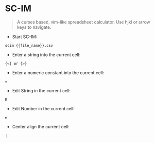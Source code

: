 # SC-IM

> A curses based, vim-like spreadsheet calculator.
> Use hjkl or arrow keys to navigate.

- Start SC-IM:

`scim {{file_name}}.csv`

- Enter a string into the current cell:

`{<} or {>}`

- Enter a numeric constant into the current cell:

`=`

- Edit String in the current cell:

`E`

- Edit Number in the current cell:

`e`

- Center align the current cell:

`|`
